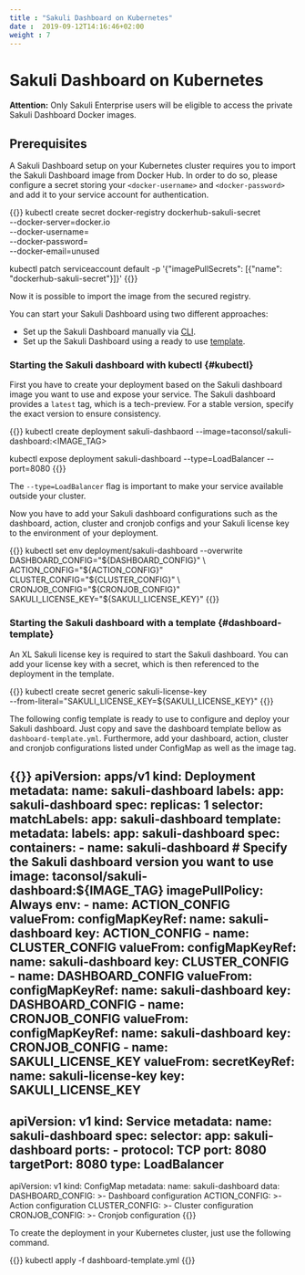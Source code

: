 ```yaml
---
title : "Sakuli Dashboard on Kubernetes"
date :  2019-09-12T14:16:46+02:00
weight : 7
---
```


# Sakuli Dashboard on Kubernetes

**Attention:** Only Sakuli Enterprise users will be eligible to access the private Sakuli Dashboard Docker images.

## Prerequisites
A Sakuli Dashboard setup on your Kubernetes cluster requires you to import the Sakuli Dashboard image from Docker Hub. In order to do so, please configure a secret storing your `<docker-username>` and `<docker-password>` and add it to your service account for authentication.

{{<highlight bash>}}
kubectl create secret docker-registry dockerhub-sakuli-secret \
 --docker-server=docker.io \
 --docker-username=<docker-username> \
 --docker-password=<docker-password> \
 --docker-email=unused
 
kubectl patch serviceaccount default -p '{"imagePullSecrets": [{"name": "dockerhub-sakuli-secret"}]}'
{{</highlight>}}
 
Now it is possible to import the image from the secured registry.

You can start your Sakuli Dashboard using two different approaches:
- Set up the Sakuli Dashboard manually via [CLI](#k8s-cli).
- Set up the Sakuli Dashboard using a ready to use [template](#k8s-dashboard-template).
 
### Starting the Sakuli dashboard with kubectl {#kubectl}

First you have to create your deployment based on the Sakuli dashboard image you want to use and expose your service.
The Sakuli dashboard provides a `latest` tag, which is a tech-preview.
For a stable version, specify the exact version to ensure consistency.

{{<highlight bash>}}
kubectl create deployment sakuli-dashbaord --image=taconsol/sakuli-dashboard:<IMAGE_TAG>

kubectl expose deployment sakuli-dashboard --type=LoadBalancer --port=8080
{{</highlight>}}

The `--type=LoadBalancer` flag is important to make your service available outside your cluster.

Now you have to add your Sakuli dashboard configurations such as the dashboard, action, cluster and cronjob configs and your 
Sakuli license key to the environment of your deployment.

{{<highlight bash>}}
kubectl set env deployment/sakuli-dashboard --overwrite \
 DASHBOARD_CONFIG="${DASHBOARD_CONFIG}" \
 ACTION_CONFIG="${ACTION_CONFIG}" \
 CLUSTER_CONFIG="${CLUSTER_CONFIG}" \
 CRONJOB_CONFIG="${CRONJOB_CONFIG}" \
 SAKULI_LICENSE_KEY="${SAKULI_LICENSE_KEY}"
{{</highlight>}}

### Starting the Sakuli dashboard with a template {#dashboard-template}

An XL Sakuli license key is required to start the Sakuli dashboard. You can add your license key with a secret, which is
then referenced to the deployment in the template.
 
{{<highlight bash>}}
kubectl create secret generic sakuli-license-key \
 --from-literal="SAKULI_LICENSE_KEY=${SAKULI_LICENSE_KEY}"
{{</highlight>}}

The following config template is ready to use to configure and deploy your Sakuli dashboard.
Just copy and save the dashboard template bellow as `dashboard-template.yml`. Furthermore, add your dashboard, action, 
cluster and cronjob configurations listed under ConfigMap as well as the image tag.

{{<highlight yaml>}}
apiVersion: apps/v1
kind: Deployment
metadata:
  name: sakuli-dashboard
  labels:
    app: sakuli-dashboard
spec:
  replicas: 1
  selector:
    matchLabels:
      app: sakuli-dashboard
  template:
    metadata:
      labels:
        app: sakuli-dashboard
    spec:
      containers:
        - name: sakuli-dashboard
          # Specify the Sakuli dashboard version you want to use
          image: taconsol/sakuli-dashboard:${IMAGE_TAG}
          imagePullPolicy: Always
          env:
            - name: ACTION_CONFIG
              valueFrom:
                configMapKeyRef:
                  name: sakuli-dashboard
                  key: ACTION_CONFIG
            - name: CLUSTER_CONFIG
              valueFrom:
                configMapKeyRef:
                  name: sakuli-dashboard
                  key: CLUSTER_CONFIG
            - name: DASHBOARD_CONFIG
              valueFrom:
                configMapKeyRef:
                  name: sakuli-dashboard
                  key: DASHBOARD_CONFIG
            - name: CRONJOB_CONFIG
              valueFrom:
                configMapKeyRef:
                  name: sakuli-dashboard
                  key: CRONJOB_CONFIG
            - name: SAKULI_LICENSE_KEY
              valueFrom:
                secretKeyRef:
                  name: sakuli-license-key
                  key: SAKULI_LICENSE_KEY
---
apiVersion: v1
kind: Service
metadata:
  name: sakuli-dashboard
spec:
  selector:
    app: sakuli-dashboard
  ports:
    - protocol: TCP
      port: 8080
      targetPort: 8080
  type: LoadBalancer
---
apiVersion: v1
kind: ConfigMap
metadata:
  name: sakuli-dashboard
data:
  DASHBOARD_CONFIG: >-
    Dashboard configuration
  ACTION_CONFIG: >-
    Action configuration
  CLUSTER_CONFIG: >-
    Cluster configuration
  CRONJOB_CONFIG: >-
    Cronjob configuration
{{</highlight>}}  

To create the deployment in your Kubernetes cluster, just use the following command.

{{<highlight bash>}}
kubectl apply -f dashboard-template.yml
{{</highlight>}}  
